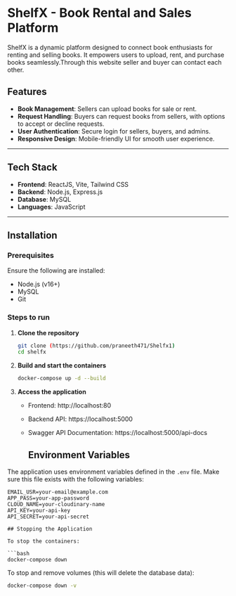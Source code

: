 # ShelfX - Book Rental and Sales Platform

ShelfX is a dynamic platform designed to connect book enthusiasts for renting and selling books. It empowers users to upload, rent, and purchase books seamlessly.Through this website seller and buyer can contact each other.

## Features

- **Book Management**: Sellers can upload books for sale or rent.
- **Request Handling**: Buyers can request books from sellers, with options to accept or decline requests.
- **User Authentication**: Secure login for sellers, buyers, and admins.
- **Responsive Design**: Mobile-friendly UI for smooth user experience.

---

## Tech Stack

- **Frontend**: ReactJS, Vite, Tailwind CSS
- **Backend**: Node.js, Express.js
- **Database**: MySQL
- **Languages**: JavaScript

---

## Installation

### Prerequisites
Ensure the following are installed:
- Node.js (v16+)
- MySQL
- Git

### Steps to run 

1. **Clone the repository**
   ```bash
   git clone (https://github.com/praneeth471/Shelfx1)
   cd shelfx
   ```

2. **Build and start the containers**
   ```bash
   docker-compose up -d --build
   ```

3. **Access the application**
   - Frontend: http://localhost:80
   - Backend API: https://localhost:5000
   - Swagger API Documentation: https://localhost:5000/api-docs
  
     ## Environment Variables

The application uses environment variables defined in the `.env` file. Make sure this file exists with the following variables:

```
EMAIL_USR=your-email@example.com
APP_PASS=your-app-password
CLOUD_NAME=your-cloudinary-name
API_KEY=your-api-key
API_SECRET=your-api-secret

## Stopping the Application

To stop the containers:

```bash
docker-compose down
```

To stop and remove volumes (this will delete the database data):

```bash
docker-compose down -v
```


